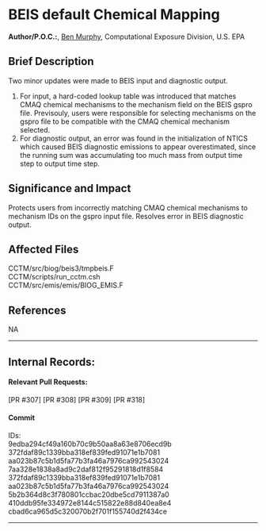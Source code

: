 # BEIS default Chemical Mapping 

**Author/P.O.C.:**, [Ben Murphy](mailto:murphy.ben@epa.gov), Computational Exposure Division, U.S. EPA

## Brief Description
Two minor updates were made to BEIS input and diagnostic output. 
1) For input, a hard-coded lookup table was introduced that matches CMAQ chemical mechanisms to 
the mechanism field on the BEIS gspro file. Previsouly, users were responsible for selecting 
mechanisms on the gspro file to be compatible with the CMAQ chemical mechanism selected.
2) For diagnostic output, an error was found in the initialization of NTICS which caused BEIS 
diagnostic emissions to appear overestimated, since the running sum was accumulating too much
mass from output time step to output time step.

## Significance and Impact  
Protects users from incorrectly matching CMAQ chemical mechanisms to mechanism IDs on the gspro 
input file. Resolves error in BEIS diagnostic output.

## Affected Files
CCTM/src/biog/beis3/tmpbeis.F  
CCTM/scripts/run_cctm.csh  
CCTM/src/emis/emis/BIOG_EMIS.F  

## References
NA           

-----
## Internal Records:
#### Relevant Pull Requests:
[PR #307]
[PR #308]
[PR #309]
[PR #318]

#### Commit 
IDs:                        
9edba294cf49a160b70c9b50aa8a63e8706ecd9b  
372fdaf89c1339bba318ef839fed91071e1b7081  
aa023b87c5b1d5fa77b3fa46a7976ca992543024  
7aa328e1838a8ad9c2daf812f95291818d1f8584  
372fdaf89c1339bba318ef839fed91071e1b7081  
aa023b87c5b1d5fa77b3fa46a7976ca992543024  
5b2b364d8c3f780801ccbac20dbe5cd7911387a0  
410ddb95fe334972e8144c515822e88d840ea8e4  
cbad6ca965d5c320070b2f701f155740d2f434ce  

-----

